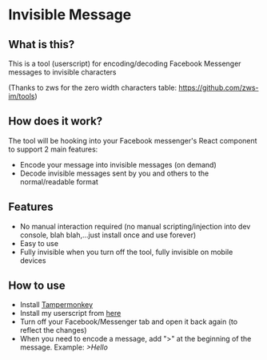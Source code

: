 ﻿# Invisible Message
 
 ## What is this?
This is a tool (userscript) for encoding/decoding Facebook Messenger messages to invisible characters

(Thanks to zws for the zero width characters table: https://github.com/zws-im/tools)

## How does it work?
The tool will be hooking into your Facebook messenger's React component to support 2 main features:
- Encode your message into invisible messages (on demand)
- Decode invisible messages sent by you and others to the normal/readable format

## Features
- No manual interaction required (no manual scripting/injection into dev console, blah blah,...just install once and use forever)
- Easy to use
- Fully invisible when you turn off the tool, fully invisible on mobile devices

## How to use
- Install [Tampermonkey](https://chrome.google.com/webstore/detail/tampermonkey/dhdgffkkebhmkfjojejmpbldmpobfkfo)
- Install my userscript from [here](https://t-rekt.us/invisibleMessenger.user.js)
- Turn off your Facebook/Messenger tab and open it back again (to reflect the changes)
- When you need to encode a message, add ">" at the beginning of the message. Example: *>Hello*
